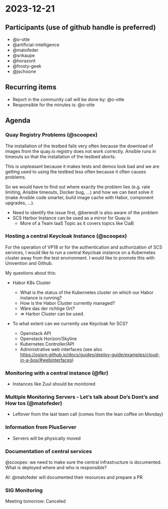# 2023-12-21

## Participants (use of github handle is preferred)
- @o-otte
- @artificial-intelligence
- @matofeder
- @snkaupe
- @horazont
- @frosty-geek
- @jschoone

## Recurring items

- Report in the community call will be done by: @o-otte
- Responsible for the minutes is: @o-otte

## Agenda

### Quay Registry Problems (@scoopex)

The installation of the testbed fails very often because the download of images from the quay.io registry does not work correctly. Ansible runs in timeouts so that the installation of the testbed aborts. 

This is unpleasant because it makes tests and demos look bad and we are getting used to using the testbed less often because it often causes problems.

So we would have to find out where exactly the problem lies (e.g. rate limiting, Ansible timeouts, Docker bug, ...) and how we can best solve it (make Ansible code smarter, build image cache with Habor, component upgrades, ...).

- Need to identify the issue first, @berendt is also aware of the problem
- SCS Harbor Instance can be used as a mirror for Quay.io
    - More of a Team IaaS Topic as it covers topics like CiaB

### Hosting a central Keycloak Instance (@scoopex)

For the operation of VP18 or for the authentication and authorization of SCS services, I would like to run a central Keycloak instance on a Kubernetes cluster away from the test environment. I would like to promote this with Univention and Github. 

My questions about this:

- Habor K8s Cluster
    - What is the status of the Kubernetes cluster on which our Habor instance is running?
    - How is the Habor Cluster currently managed?
    - Wäre das der richtige Ort?
    - => Harbor Cluster can be used.

- To what extent can we currently use Keycloak for SCS?
    - Openstack API
    - Openstack Horizon/Skyline
    - Kubernetes Controller/API
    - Administrative web interfaces (see also https://osism.github.io/docs/guides/deploy-guide/examples/cloud-in-a-box/#webinterfaces)

### Monitoring with a central instance (@fkr)

- Instances like Zuul should be monitored

### Multiple Monitoring Servers - Let’s talk about Do’s Dont’s and How tos (@matofeder) 

- Leftover from the last team call (comes from the lean coffee on Monday)

### Information from PlusServer

- Servers will be physically moved

### Documentation of central services

@scoopex: we need to make sure the central infrastructure is documented. What is deployed where and who is responsible?

AI: @matofeder will documented their resources and prepare a PR

### SIG Monitoring

Meeting tomorrow: Canceled
